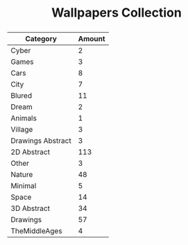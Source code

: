 <h1><p align="center">Wallpapers Collection</p></h1>

<div align="center">

| Category      | Amount |
| ------------- | ------------ |
| Cyber | 2 |
| Games | 3 |
| Cars | 8 |
| City | 7 |
| Blured | 11 |
| Dream | 2 |
| Animals | 1 |
| Village | 3 |
| Drawings Abstract | 3 |
| 2D Abstract | 113 |
| Other | 3 |
| Nature | 48 |
| Minimal | 5 |
| Space | 14 |
| 3D Abstract | 34 |
| Drawings | 57 |
| TheMiddleAges | 4 |

</div>